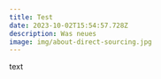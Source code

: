 ```yaml
---
title: Test
date: 2023-10-02T15:54:57.728Z
description: Was neues
image: img/about-direct-sourcing.jpg
---
```

text